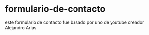 # formulario-de-contacto
este formulario de contacto fue basado por uno de youtube
creador Alejandro Arias
